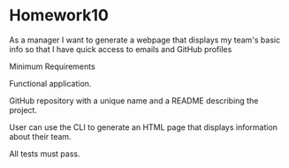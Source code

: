 # Homework10

As a manager
I want to generate a webpage that displays my team's basic info
so that I have quick access to emails and GitHub profiles


Minimum Requirements


Functional application.


GitHub repository with a unique name and a README describing the project.


User can use the CLI to generate an HTML page that displays information about their team.


All tests must pass.



